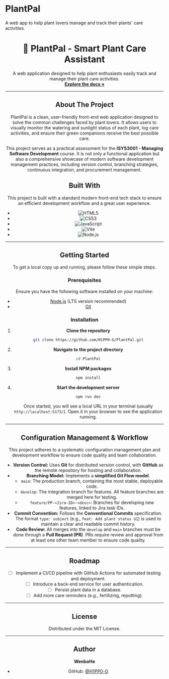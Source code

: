 # PlantPal
A web app to help plant lovers manage and track their plants' care activities.
<div align="center">
 

  <h1 align="center">🌱 PlantPal - Smart Plant Care Assistant</h1>

  <p align="center">
    A web application designed to help plant enthusiasts easily track and manage their plant care activities.
    <br />
    <a href="https://github.com/H1PP0-G/PlantPal"><strong>Explore the docs »</strong></a>
    <br />


---

##  About The Project

PlantPal is a clean, user-friendly front-end web application designed to solve the common challenges faced by plant lovers. It allows users to visually monitor the watering and sunlight status of each plant, log care activities, and ensure their green companions receive the best possible care.

This project serves as a practical assessment for the **ISYS3001 - Managing Software Development** course. It is not only a functional application but also a comprehensive showcase of modern software development management practices, including version control, branching strategies, continuous integration, and procurement management.



##  Built With

This project is built with a standard modern front-end tech stack to ensure an efficient development workflow and a great user experience.

*   ![HTML5](https://img.shields.io/badge/HTML5-E34F26?style=for-the-badge&logo=html5&logoColor=white)
*   ![CSS3](https://img.shields.io/badge/CSS3-1572B6?style=for-the-badge&logo=css3&logoColor=white)
*   ![JavaScript](https://img.shields.io/badge/JavaScript-F7DF1E?style=for-the-badge&logo=javascript&logoColor=black)
*   ![Vite](https://img.shields.io/badge/Vite-646CFF?style=for-the-badge&logo=vite&logoColor=white)
*   ![Node.js](https://img.shields.io/badge/Node.js-339933?style=for-the-badge&logo=nodedotjs&logoColor=white)

---

##  Getting Started

To get a local copy up and running, please follow these simple steps.

### **Prerequisites**

Ensure you have the following software installed on your machine:
*   [Node.js](https://nodejs.org/) (LTS version recommended)
*   [Git](https://git-scm.com/)

### **Installation**

1.  **Clone the repository**
    ```sh
    git clone https://github.com/H1PP0-G/PlantPal.git
    ```
2.  **Navigate to the project directory**
    ```sh
    cd PlantPal
    ```
3.  **Install NPM packages**
    ```sh
    npm install
    ```
4.  **Start the development server**
    ```sh
    npm run dev
    ```
    Once started, you will see a local URL in your terminal (usually `http://localhost:5173/`). Open it in your browser to see the application running.

---

##  Configuration Management & Workflow

This project adheres to a systematic configuration management plan and development workflow to ensure code quality and team collaboration.

*   **Version Control:** Uses **Git** for distributed version control, with **GitHub** as the remote repository for hosting and collaboration.
*   **Branching Model:** Implements a **simplified Git Flow model**.
    *   `main`: The production branch, containing the most stable, deployable code.
    *   `develop`: The integration branch for features. All feature branches are merged here for testing.
    *   `feature/PP-<Jira-ID>-<desc>`: Branches for developing new features, linked to Jira task IDs.
*   **Commit Convention:** Follows the **Conventional Commits** specification. The format `type: subject` (e.g., `feat: Add plant status UI`) is used to maintain a clear and readable commit history.
*   **Code Review:** All merges into the `develop` and `main` branches must be done through a **Pull Request (PR)**. PRs require review and approval from at least one other team member to ensure code quality.

---

##  Roadmap

*   [ ] Implement a CI/CD pipeline with GitHub Actions for automated testing and deployment.
*   [ ] Introduce a back-end service for user authentication.
*   [ ] Persist plant data in a database.
*   [ ] Add more care reminders (e.g., fertilizing, repotting).

---

##  License

Distributed under the MIT License.

---

##  Author

**WenboHe**

*   GitHub: [@H1PP0-G](https://github.com/H1PP0-G)
